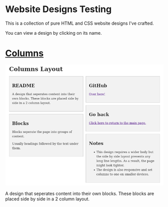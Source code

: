 # Website Designs Testing

This is a collection of pure HTML and CSS website designs I've crafted.

You can view a design by clicking on its name.

# [Columns](designs/columns/README.md)

![Preview](designs/columns/preview.png)

A design that seperates content into their own blocks. These blocks are placed side by side in a 2 column layout.
